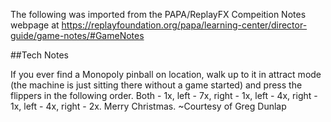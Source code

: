 The following was imported from the PAPA/ReplayFX Compeition Notes webpage at https://replayfoundation.org/papa/learning-center/director-guide/game-notes/#GameNotes

##Tech Notes
            
If you ever find a Monopoly pinball on location, walk up to it in attract mode (the machine is just sitting there without a game started) and press the flippers in the following order. Both - 1x, left - 7x, right - 1x, left - 4x, right - 1x, left - 4x, right - 2x. Merry Christmas. ~Courtesy of Greg Dunlap